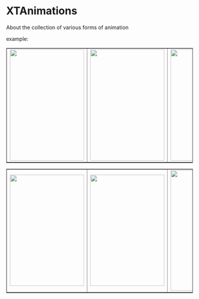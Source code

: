 # XTAnimations
About the collection of various forms of animation

example: 

<table border="1">
<tr>
<td><img src="http://ww4.sinaimg.cn/large/e6a4355cgw1f5ttdqlqrvg208w0h2x6s.gif" width="200" height="300"></td>
<td><img src="http://ww3.sinaimg.cn/large/e6a4355cgw1f5tll5lp8qg208w0gk7wk.gif" width="200" height="300"></td>
<td><img src="http://ww4.sinaimg.cn/large/e6a4355cgw1f61moqud49g208w0gp4qq.gif" width="200" height="300"></td>
<td><img src="http://ww4.sinaimg.cn/large/e6a4355cgw1f61mq3x60gg208w0gnkjl.gif" width="200" height="300"></td>
</tr>
</table>
<table border="1">
<tr>
<td><img src="http://ww4.sinaimg.cn/large/e6a4355cgw1f6ujncz5dsj208p0fyab1.jpg" width="200" height="300"></td>
<td><img src="http://ww1.sinaimg.cn/large/e6a4355cgw1f6ujnyhu1hj208l0fumzb.jpg" width="200" height="300"></td>
<td><img src="https://tva1.sinaimg.cn/large/007S8ZIlly1ggsx5mk0csg30gq0xc1l0.gif" width="180" height="325"></td>
</tr>
</table>
